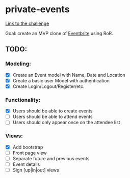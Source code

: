 # private-events
[Link to the challenge](https://www.theodinproject.com/paths/full-stack-ruby-on-rails/courses/ruby-on-rails/lessons/private-events)

Goal: create an MVP clone of [Eventbrite](http://www.eventbrite.com/) using RoR.

## TODO:

### Modeling:
- [x] Create an Event model with Name, Date and Location
- [x] Create a basic user Model with authentication
- [x] Create Login/Logout/Register/etc.
### Functionality:

- [x] Users should be able to create events
- [ ] Users should be able to attend events
- [ ] Users should only appear once on the attendee list
### Views:

- [x] Add bootstrap
- [ ] Front page view
- [ ] Separate future and previous events
- [ ] Event details
- [ ] Sign [up|in|out] views
